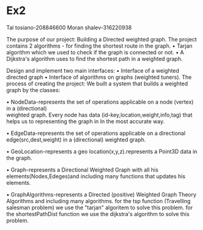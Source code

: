 # Ex2

Tal tosiano-208846600
Moran shalev-316220938

The purpose of our project:
Building a Directed weighted graph. The project contains 2 algorithms - for finding the shortest route in the graph.
•	Tarjan algorithm which we used to check if the graph is connected or not.
•	A Dijkstra's algorithm uses to find the shortest path in a weighted graph.

Design and implement two main interfaces:
       •	Interface of a weighted directed graph
       •	Interface of algorithms on graphs (weighted tuners).
The process of creating the project:
We built a system that builds a weighted graph by the classes:

• NodeData-represents the set of operations applicable on a  node (vertex) in a (directional)     
 weighted graph.
Every node has data (id-key,location,weight,info,tag) that helps us to representing the graph         in In the most accurate way. 

• EdgeData-represents the set of operations applicable on a directional  edge(src,dest,weight)  in a (directional) weighted graph.

• GeoLocation-represents a geo location(x,y,z).represents a Point3D data in the graph.

• Graph-represents a Directional Weighted Graph with all his elements(Nodes,Edeges)and   including many functions that updates his elements.

• GraphAlgorithms-represents a Directed (positive) Weighted Graph Theory Algorithms and      including many algorithms.
for the tsp function (Travelling salesman problem) we use the "tarjan" algoritem to solve  this problem.
 for the shortestPathDist function we use the dijkstra's algorithm to solve this problem.

